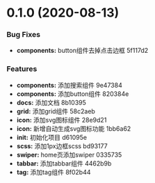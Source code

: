 # 0.1.0 (2020-08-13)


### Bug Fixes

* **components:** button组件去掉点击边框 5f117d2


### Features

* **components:** 添加搜索组件 9e47384
* **components:** 添加button组件 820384e
* **docs:** 添加文档 8b10395
* **grid:** 添加grid组件 58c2aeb
* **icon:** 添加svg图标组件 28e9d21
* **icon:** 新增自动生成svg图标功能 1bb6a62
* **init:** 初始化项目 d61095e
* **scss:** 添加1px边框scss bd93177
* **swiper:** home页添加swiper 0335735
* **tabbar:** 添加tabbar组件 4462b9b
* **tag:** 添加tag组件 8f02b44



